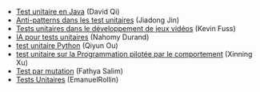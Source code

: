 - [Test unitaire en Java](https://github.com/umontreal-diro/IFT3913/tree/main/presentations/Semaine3/David%20Qi) (David Qi)
- [Anti-patterns dans les test unitaires](https://github.com/umontreal-diro/IFT3913/tree/main/presentations/Semaine3/Jiadong%20Jin) (Jiadong Jin)
- [Tests unitaires dans le développement de jeux vidéos](https://github.com/umontreal-diro/IFT3913/tree/main/presentations/Semaine3/Kevin%20Fuss) (Kevin Fuss)
- [IA pour tests unitaires](https://github.com/umontreal-diro/IFT3913/tree/main/presentations/Semaine3/NahomyDurand) (Nahomy Durand)
- [test unitaire Python](https://github.com/umontreal-diro/IFT3913/tree/main/presentations/Semaine3/QiyunOu) (Qiyun Ou)
- [test unitaire sur la Programmation pilotée par le comportement](https://github.com/umontreal-diro/IFT3913/tree/main/presentations/Semaine3/XinningXu) (Xinning Xu)
- [Test par mutation](https://github.com/umontreal-diro/IFT3913/tree/main/presentations/Semaine3/FathyaSalim) (Fathya Salim)
- [Tests Unitaires](https://github.com/umontreal-diro/IFT3913/tree/main/presentations/Semaine3/EmanuelRollin) (EmanuelRollin)
